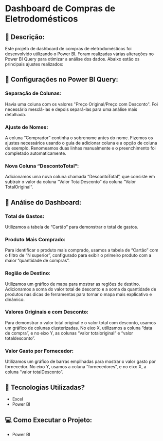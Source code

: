 # Dashboard de Compras de Eletrodomésticos

## 📖 Descrição:
Este projeto de dashboard de compras de eletrodomésticos foi desenvolvido utilizando o Power BI. Foram realizadas várias alterações no Power BI Query para otimizar a análise dos dados. Abaixo estão os principais ajustes realizados:

## 🌟 Configurações no Power BI Query: 

### Separação de Colunas:
Havia uma coluna com os valores "Preço Original/Preço com Desconto". Foi necessário mesclá-las e depois separá-las para uma análise mais detalhada.

### Ajuste de Nomes:
A coluna “Comprador” continha o sobrenome antes do nome. Fizemos os ajustes necessários usando o guia de adicionar coluna e a opção de coluna de exemplo. Renomeamos duas linhas manualmente e o preenchimento foi completado automaticamente.

### Nova Coluna “DescontoTotal”:
Adicionamos uma nova coluna chamada “DescontoTotal”, que consiste em subtrair o valor da coluna “Valor TotalDesconto” da coluna “Valor TotalOriginal”.

## 🌟 Análise do Dashboard:

### Total de Gastos:
Utilizamos a tabela de “Cartão” para demonstrar o total de gastos.

### Produto Mais Comprado:
Para identificar o produto mais comprado, usamos a tabela de “Cartão” com o filtro de “N superior”, configurado para exibir o primeiro produto com a maior “quantidade de compras”.

### Região de Destino:
Utilizamos um gráfico de mapa para mostrar as regiões de destino. Adicionamos a soma do valor total de desconto e a soma da quantidade de produtos nas dicas de ferramentas para tornar o mapa mais explicativo e dinâmico.

### Valores Originais e com Desconto:
Para demonstrar o valor total original e o valor total com desconto, usamos um gráfico de colunas clusterizadas. No eixo X, utilizamos a coluna “data de compra”, e no eixo Y, as colunas “valor totaloriginal” e “valor totaldesconto”.

### Valor Gasto por Fornecedor:
Utilizamos um gráfico de barras empilhadas para mostrar o valor gasto por fornecedor. No eixo Y, usamos a coluna “fornecedores”, e no eixo X, a coluna “valor totalDesconto”.

## 🚀 Tecnologias Utilizadas?
- Excel
- Power BI
  
## 💻 Como Executar o Projeto:
- Power BI
